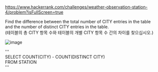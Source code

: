 https://www.hackerrank.com/challenges/weather-observation-station-4/problem?isFullScreen=true  

Find the difference between the total number of CITY entries in the table and the number of distinct CITY entries in the table.  
(테이블의 총 CITY 항목 수와 테이블의 개별 CITY 항목 수 간의 차이를 찾으십시오.)  

![image](https://github.com/Jihoon0309/SQL/assets/130656475/bbceae8c-bbac-4694-a27e-d7b0da85d582)  

'''  
SELECT COUNT(CITY) - COUNT(DISTINCT CITY)  
FROM STATION  
'''

